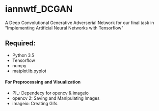 # iannwtf_DCGAN
A Deep Convolutional Generative Adverserial Network for our final task in "Implementing Artificial Neural Networks with Tensorflow"

## Required:
* Python 3.5
* Tensorflow
* numpy
* matplotlib.pyplot

#### For Preprocessing and Visualization
* PIL: Dependecy for opencv & imageio
* opencv 2: Saving and Manipulating Images
* imageio: Creating Gifs
